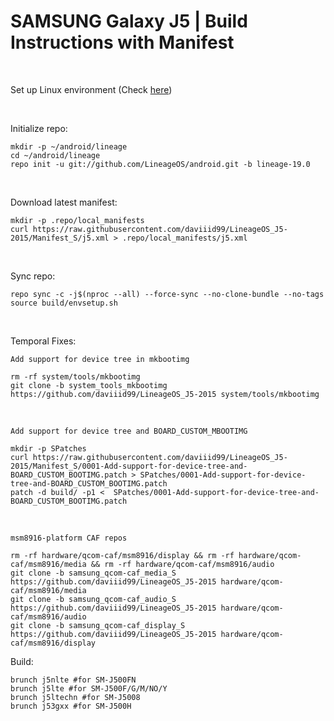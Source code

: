 # SAMSUNG Galaxy J5 | Build Instructions with Manifest
<br/>

Set up Linux environment (Check <a href="https://github.com/daviiid99/LineageOS_J5-2015/blob/Manifest_S/environment.sh">here</a>)

<br/>

Initialize repo:
```
mkdir -p ~/android/lineage
cd ~/android/lineage
repo init -u git://github.com/LineageOS/android.git -b lineage-19.0
```
<br/>


Download latest manifest:
```
mkdir -p .repo/local_manifests
curl https://raw.githubusercontent.com/daviiid99/LineageOS_J5-2015/Manifest_S/j5.xml > .repo/local_manifests/j5.xml
```
<br/>

Sync repo:
```
repo sync -c -j$(nproc --all) --force-sync --no-clone-bundle --no-tags
source build/envsetup.sh
```
<br/>

Temporal Fixes:

```Add support for device tree in mkbootimg```
```
rm -rf system/tools/mkbootimg
git clone -b system_tools_mkbootimg https://github.com/daviiid99/LineageOS_J5-2015 system/tools/mkbootimg
```
<br/>


```Add support for device tree and BOARD_CUSTOM_MBOOTIMG```
```
mkdir -p SPatches
curl https://raw.githubusercontent.com/daviiid99/LineageOS_J5-2015/Manifest_S/0001-Add-support-for-device-tree-and-BOARD_CUSTOM_BOOTIMG.patch > SPatches/0001-Add-support-for-device-tree-and-BOARD_CUSTOM_BOOTIMG.patch
patch -d build/ -p1 <  SPatches/0001-Add-support-for-device-tree-and-BOARD_CUSTOM_BOOTIMG.patch 
```
<br/>

```msm8916-platform CAF repos```
```
rm -rf hardware/qcom-caf/msm8916/display && rm -rf hardware/qcom-caf/msm8916/media && rm -rf hardware/qcom-caf/msm8916/audio
git clone -b samsung_qcom-caf_media_S https://github.com/daviiid99/LineageOS_J5-2015 hardware/qcom-caf/msm8916/media
git clone -b samsung_qcom-caf_audio_S https://github.com/daviiid99/LineageOS_J5-2015 hardware/qcom-caf/msm8916/audio
git clone -b samsung_qcom-caf_display_S https://github.com/daviiid99/LineageOS_J5-2015 hardware/qcom-caf/msm8916/display
```

Build:
```
brunch j5nlte #for SM-J500FN
brunch j5lte #for SM-J500F/G/M/NO/Y
brunch j5ltechn #for SM-J5008
brunch j53gxx #for SM-J500H
```

<br/>
